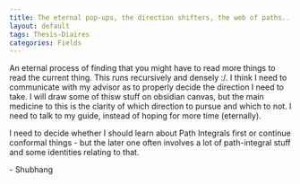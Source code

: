 ```yaml
---
title: The eternal pop-ups, the direction shifters, the web of paths... - Just talk to your guide!
layout: default
tags: Thesis-Diaires
categories: Fields
---
```


An eternal process of finding that you might have to read more things to read the current thing. This runs recursively and densely :/. I think I need to communicate with my advisor as to properly decide the direction I need to take. I will draw some of thisw stuff on obsidian canvas, but the main medicine to this is the clarity of which direction to pursue and which to not. I need to talk to my guide, instead of hoping for more time (eternally). 

I need to decide whether I should learn about Path Integrals first or continue conformal things - but the later one often involves a lot of path-integral stuff and some identities relating to that. 

<div class="signature">
    <p>- Shubhang</p>
</div>    